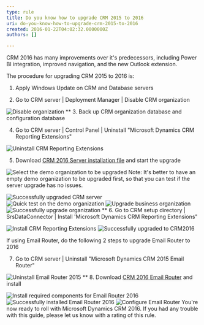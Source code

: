 ```yaml
---
type: rule
title: Do you know how to upgrade CRM 2015 to 2016
uri: do-you-know-how-to-upgrade-crm-2015-to-2016
created: 2016-01-22T04:02:32.0000000Z
authors: []

---
```


CRM 2016 has many improvements over it's predecessors, including Power BI integration, improved navigation, and the new Outlook extension.



The procedure for upgrading CRM 2015 to 2016 is: 


1. Apply Windows Update on CRM and Database servers

2. Go to CRM server | Deployment Manager | Disable CRM organization

![Disable organization ](disable_org.png)
 ** 
3. Back up CRM organization database and configuration database

4. Go to CRM server | Control Panel | Uninstall "Microsoft Dynamics CRM Reporting Extensions"

![Uninstall CRM Reporting Extensions](uninstall_reportingextensions.png)


5. Download [CRM 2016 Server installation file](https://www.microsoft.com/en-us/download/details.aspx?id=50372) and start the upgrade

![Select the demo organization to be upgraded](upgrade_demoorg.png)
Note: It's better to have an empty demo organization to be upgraded first, so that you can test if the server upgrade has no issues.

![Successfully upgraded CRM server](upgrade_successfully.png)
![Quick test on the demo organization ](test_demo_org.png)
![Upgrade business organization](upgrade_businessOrg.png)
![Successfully upgrade organization](upgrade_org_successfully.png)
   ** 
6. Go to CRM setup directory | SrsDataConnector | Install 'Microsoft Dynamics CRM Reporting Extensions"

![Install CRM Reporting Extensions](install_reporting_extensions.png)
![Successfully upgraded to CRM2016](upgrade_to_crm2016.png)


If using Email Router, do the following 2 steps to upgrade Email Router to 2016

7. Go to CRM server | Uninstall "Microsoft Dynamics CRM 2015 Email Router"

![Uninstall Email Router 2015 ](uninstall_emailRouter.png)
 ** 
8. Download [CRM 2016 Email Router](https://www.microsoft.com/en-us/download/details.aspx?id=50373) and install

![Install required components for Email Router 2016](install_emailRouter.png)
![Successfully installed Email Router 2016 ](emailRouter_installtionFinish.png)
![Configure Email Router ](configurate_emailrouter_2.png)
You're now ready to roll with Microsoft Dynamics CRM 2016. If you had any trouble with this guide, please let us know with a rating of this rule.
